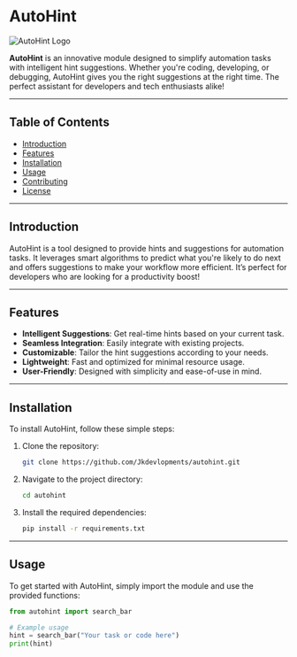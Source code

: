 # AutoHint

![AutoHint Logo](https://gravatar.com/expertquirkye45be41280)  <!-- Replace with your logo image -->

**AutoHint** is an innovative module designed to simplify automation tasks with intelligent hint suggestions. Whether you're coding, developing, or debugging, AutoHint gives you the right suggestions at the right time. The perfect assistant for developers and tech enthusiasts alike!

---

## Table of Contents

- [Introduction](#introduction)
- [Features](#features)
- [Installation](#installation)
- [Usage](#usage)
- [Contributing](#contributing)
- [License](#license)

---

## Introduction

AutoHint is a tool designed to provide hints and suggestions for automation tasks. It leverages smart algorithms to predict what you're likely to do next and offers suggestions to make your workflow more efficient. It’s perfect for developers who are looking for a productivity boost!

---

## Features

- **Intelligent Suggestions**: Get real-time hints based on your current task.
- **Seamless Integration**: Easily integrate with existing projects.
- **Customizable**: Tailor the hint suggestions according to your needs.
- **Lightweight**: Fast and optimized for minimal resource usage.
- **User-Friendly**: Designed with simplicity and ease-of-use in mind.

---

## Installation

To install AutoHint, follow these simple steps:

1. Clone the repository:
    ```bash
    git clone https://github.com/Jkdevlopments/autohint.git
    ```
2. Navigate to the project directory:
    ```bash
    cd autohint
    ```
3. Install the required dependencies:
    ```bash
    pip install -r requirements.txt
    ```

---

## Usage

To get started with AutoHint, simply import the module and use the provided functions:

```python
from autohint import search_bar

# Example usage
hint = search_bar("Your task or code here")
print(hint)
